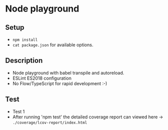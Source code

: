 # Node playground

## Setup

- `npm install`
- `cat package.json` for available options.

## Description

- Node playground with babel transpile and autoreload.
- ESLint ES2018 configuration
- No Flow/TypeScript for rapid development :-)

## Test

- Test 1
- After running 'npm test' the detailed coverage report can viewed here ->
  `./coverage/lcov-report/index.html`
